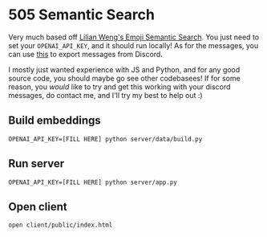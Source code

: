 # 505 Semantic Search

Very much based off [Lilian Weng's Emoji Semantic Search](https://github.com/lilianweng/emoji-semantic-search/tree/main). You just need to set your `OPENAI_API_KEY`, and it should run locally! As for the messages, you can use [this](https://github.com/Tyrrrz/DiscordChatExporter) to export messages from Discord.

I mostly just wanted experience with JS and Python, and for any good source code, you should maybe go see other codebasees! If for some reason, you *would* like to try and get this working with your discord messages, do contact me, and I'll try my best to help out :)

## Build embeddings

```
OPENAI_API_KEY=[FILL HERE] python server/data/build.py
```

## Run server

```
OPENAI_API_KEY=[FILL HERE] python server/app.py
```

## Open client

```
open client/public/index.html
```